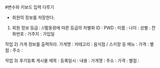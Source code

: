 #변수와 키보드 입력 다루기


- 회원의 정보를 저장한다.
1) 회원 정보
등급 : 
//활동량에 따른 등급의 차별화
ID :
PWD : 
이름 : 
나이 : 
성별 : 
전화번호 : 
거주지 : 
가입일

작업 2) 가게 정보를 출력하라.
가게명 : 
카테고리 : 음식점 / 스키장 등
메뉴 : 
가격 : 
별점 : 
주소 : 


작업 3) 후기등록 게시물
제목 :
등록일시 : 
내용 :
가게명 :
주소 : 
가격 : 
별점 : 